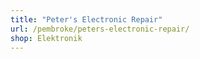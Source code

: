 ```yaml
---
title: "Peter's Electronic Repair"
url: /pembroke/peters-electronic-repair/
shop: Elektronik
---
```

